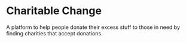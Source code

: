 # Charitable Change

A platform to help people donate their excess stuff to those in need by finding charities that accept donations.
